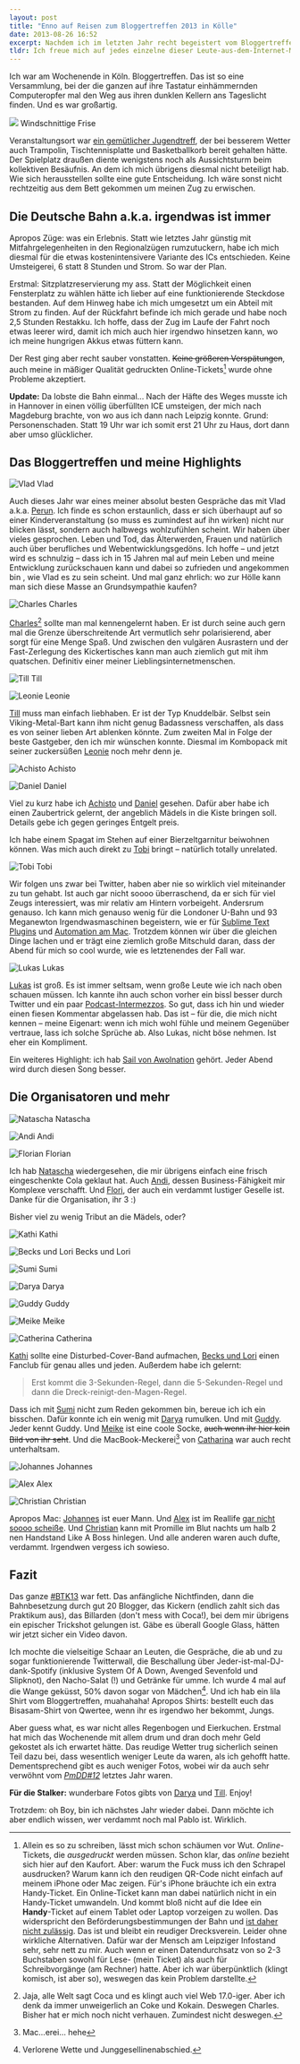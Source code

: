 ```yaml
---
layout: post
title: "Enno auf Reisen zum Bloggertreffen 2013 in Kölle"
date: 2013-08-26 16:52
excerpt: Nachdem ich im letzten Jahr recht begeistert vom Bloggertreffen nach Hause fuhr, war die diesjährige Wiederteilnahme ein No-Brainer. Auch wenn ich inklusive Bahn-Tickets, Verpflegung & Co bei weitem nicht so günstig weggekommen bin wie letztes Jahr. Was tut man nicht alles, um die ganze Meute einmal im Jahr irgendwo gesammelt anzutreffen.
tldr: Ich freue mich auf jedes einzelne dieser Leute-aus-dem-Internet-Meetups. Doch das Bloggertreffen 2013 war das beste bisher. Viele Leute, viel gelacht, viel gequatscht.
---
```


Ich war am Wochenende in Köln. Bloggertreffen. Das ist so eine Versammlung, bei der die ganzen auf ihre Tastatur einhämmernden Computeropfer mal den Weg aus ihren dunklen Kellern ans Tageslicht finden. Und es war großartig.

<div class="multiple-thumbs">
  <p>
    <img src="/images/content/enno.jpg">
    Windschnittige Frise
  </p>
</div>

Veranstaltungsort war [ein gemütlicher Jugendtreff](http://eichi.jugz.de/info/ "Jugendzentrum Eichi in Köln-Zollstock - Startseite"), der bei besserem Wetter auch Trampolin, Tischtennisplatte und Basketballkorb bereit gehalten hätte. Der Spielplatz draußen diente wenigstens noch als Aussichtsturm beim kollektiven Besäufnis. An dem ich mich übrigens diesmal nicht beteiligt hab. Wie sich herausstellen sollte eine gute Entscheidung. Ich wäre sonst nicht rechtzeitig aus dem Bett gekommen um meinen Zug zu erwischen.

## Die Deutsche Bahn a.k.a. irgendwas ist immer

Apropos Züge: was ein Erlebnis. Statt wie letztes Jahr günstig mit Mitfahrgelegenheiten in den Regionalzügen rumzutuckern, habe ich mich diesmal für die etwas kostenintensivere Variante des ICs entschieden. Keine Umsteigerei, 6 statt 8 Stunden und Strom. So war der Plan.

Erstmal: Sitzplatzreservierung my ass. Statt der Möglichkeit einen Fensterplatz zu wählen hätte ich lieber auf eine funktionierende Steckdose bestanden. Auf dem Hinweg habe ich mich umgesetzt um ein Abteil mit Strom zu finden. Auf der Rückfahrt befinde ich mich gerade und habe noch 2,5 Stunden Restakku. Ich hoffe, dass der Zug im Laufe der Fahrt noch etwas leerer wird, damit ich mich auch hier irgendwo hinsetzen kann, wo ich meine hungrigen Akkus etwas füttern kann.

Der Rest ging aber recht sauber vonstatten. <del>Keine größeren Verspätungen</del>, auch meine in mäßiger Qualität gedruckten Online-Tickets[^online] wurde ohne Probleme akzeptiert.

**Update:** Da lobste die Bahn einmal... Nach der Häfte des Weges musste ich in Hannover in einen völlig überfüllten ICE umsteigen, der mich nach Magdeburg brachte, von wo aus ich dann nach Leipzig konnte. Grund: Personenschaden. Statt 19 Uhr war ich somit erst 21 Uhr zu Haus, dort dann aber umso glücklicher.

[^online]: Allein es so zu schreiben, lässt mich schon schäumen vor Wut. *Online*-Tickets, die *ausgedruckt* werden müssen. Schon klar, das *online* bezieht sich hier auf den Kaufort. Aber: warum the Fuck muss ich den Schrapel ausdrucken? Warum kann ich den reudigen QR-Code nicht einfach auf meinem iPhone oder Mac zeigen. Für's iPhone bräuchte ich ein extra Handy-Ticket. Ein Online-Ticket kann man dabei natürlich nicht in ein Handy-Ticket umwandeln. Und kommt bloß nicht auf die Idee ein **Handy**-Ticket auf einem Tablet oder Laptop vorzeigen zu wollen. Das widerspricht den Beförderungsbestimmungen der Bahn und [ist daher nicht zulässig](http://blog.arktis.de/meine-bahn-app-und-ich/ "Meine Bahn-App und ich | arktis.de Blog"). Das ist und bleibt ein reudiger Drecksverein. Leider ohne wirkliche Alternativen. Dafür war der Mensch am Leipziger Infostand sehr, sehr nett zu mir. Auch wenn er einen Datendurchsatz von so 2-3 Buchstaben sowohl für Lese- (mein Ticket) als auch für Schreibvorgänge (am Rechner) hatte. Aber ich war überpünktlich (klingt komisch, ist aber so), weswegen das kein Problem darstellte.

## Das Bloggertreffen und meine Highlights

<div class="multiple-thumbs">
	<p>
		<img src="/images/content/vlad.jpg" alt="Vlad" />
		Vlad
	</p>
</div>

Auch dieses Jahr war eines meiner absolut besten Gespräche das mit Vlad a.k.a. [Perun](http://www.perun.net/ "WordPress & Webwork – perun.net"). Ich finde es schon erstaunlich, dass er sich überhaupt auf so einer Kinderveranstaltung (so muss es zumindest auf ihn wirken) nicht nur blicken lässt, sondern auch halbwegs wohlzufühlen scheint. Wir haben über vieles gesprochen. Leben und Tod, das Älterwerden, Frauen und natürlich auch über berufliches und Webentwicklungsgedöns. Ich hoffe – und jetzt wird es schnulzig – dass ich in 15 Jahren mal auf mein Leben und meine Entwicklung zurückschauen kann und dabei so zufrieden und angekommen bin	, wie Vlad es zu sein scheint. Und mal ganz ehrlich: wo zur Hölle kann man sich diese Masse an Grundsympathie kaufen?

<div class="multiple-thumbs">
	<p>
		<img src="/images/content/charles.jpg" alt="Charles" />
		Charles
	</p>
</div>

[Charles](http://cocasblog.de/ "Cocas Blog » Software, Apps & Co.")[^coca] sollte man mal kennengelernt haben. Er ist durch seine auch gern mal die Grenze überschreitende Art vermutlich sehr polarisierend, aber sorgt für eine Menge Spaß. Und zwischen den vulgären Ausrastern und der Fast-Zerlegung des Kickertisches kann man auch ziemlich gut mit ihm quatschen. Definitiv einer meiner Lieblingsinternetmenschen.

[^coca]: Jaja, alle Welt sagt Coca und es klingt auch viel Web 17.0-iger. Aber ich denk da immer unweigerlich an Coke und Kokain. Deswegen Charles. Bisher hat er mich noch nicht verhauen. Zumindest nicht deswegen.

<div class="multiple-thumbs">
	<p>
		<img src="/images/content/till.jpg" alt="Till" />
		Till
	</p>
	<p>
		<img src="/images/content/leonie.jpg" alt="Leonie" />
		Leonie
	</p>
</div>

[Till](http://www.blogkollektiv.net/ "Blogkollektiv.net") muss man einfach liebhaben. Er ist der Typ Knuddelbär. Selbst sein Viking-Metal-Bart kann ihm nicht genug Badassness verschaffen, als dass es von seiner lieben Art ablenken könnte. Zum zweiten Mal in Folge der beste Gastgeber, den ich mir wünschen konnte. Diesmal im Kombopack mit seiner zuckersüßen [Leonie](https://twitter.com/Friesenstern "Leonie Kloen (Friesenstern) on Twitter") noch mehr denn je.

<div class="multiple-thumbs">
	<p>
		<img src="/images/content/achisto.jpg" alt="Achisto" />
		Achisto
	</p>
	<p>
		<img src="/images/content/daniel.jpg" alt="Daniel" />
		Daniel
	</p>
</div>

Viel zu kurz habe ich [Achisto](http://mint-forum.net/ "mint.network - mint! one step into the future") und [Daniel](http://netroid.de/ "Netroid") gesehen. Dafür aber habe ich einen Zaubertrick gelernt, der angeblich Mädels in die Kiste bringen soll. Details gebe ich gegen geringes Entgelt preis.

Ich habe einem Spagat im Stehen auf einer Bierzeltgarnitur beiwohnen können. Was mich auch direkt zu [Tobi](https://twitter.com/EasilyPissed "Captain 'Murica! (EasilyPissed) on Twitter") bringt – natürlich totally unrelated.

<div class="multiple-thumbs">
	<p>
		<img src="/images/content/tobi.jpg" alt="Tobi" />
		Tobi
	</p>
</div>

Wir folgen uns zwar bei Twitter, haben aber nie so wirklich viel miteinander zu tun gehabt. Ist auch gar nicht soooo überraschend, da er sich für viel Zeugs interessiert, was mir relativ am Hintern vorbeigeht. Andersrum genauso. Ich kann mich genauso wenig für die Londoner U-Bahn und 93 Meganewton Irgendwasmaschinen begeistern, wie er für [Sublime Text Plugins](http://www.senaeh.de/sublime-text-plugins/ "Sublime Text Plugins – 15 kleine und große Helferlein | senäh") und [Automation am Mac](http://www.ienno.de/twitter-screenshots/ "Screenshots schneller twittern | iEnno"). Trotzdem können wir über die gleichen Dinge lachen und er trägt eine ziemlich große Mitschuld daran, dass der Abend für mich so cool wurde, wie es letztenendes der Fall war.

<div class="multiple-thumbs">
	<p>
		<img src="/images/content/lukas.jpg" alt="Lukas" />
		Lukas
	</p>
</div>

[Lukas](http://phasenkasper.de/ "Phasenkasper | Erlebnisse und Erfahrungen aus der Technikwelt.") ist groß. Es ist immer seltsam, wenn große Leute wie ich nach oben schauen müssen. Ich kannte ihn auch schon vorher ein bissl besser durch Twitter und ein paar [Podcast-Intermezzos](http://phasenkasper.de/podcast/ "Phasenkasper | Erlebnisse und Erfahrungen aus der Technikwelt."). So gut, dass ich hin und wieder einen fiesen Kommentar abgelassen hab. Das ist – für die, die mich nicht kennen – meine Eigenart: wenn ich mich wohl fühle und meinem Gegenüber vertraue, lass ich solche Sprüche ab. Also Lukas, nicht böse nehmen. Ist eher ein Kompliment.

Ein weiteres Highlight: ich hab [Sail von Awolnation](http://www.youtube.com/watch?v=PPtSKimbjOU "▶ AWOLNATION - Sail - YouTube") gehört. Jeder Abend wird durch diesen Song besser.

## Die Organisatoren und mehr

<div class="multiple-thumbs">
	<p>
		<img src="/images/content/natascha.jpg" alt="Natascha" />
		Natascha
	</p>
  <p>
    <img src="/images/content/andi.jpg" alt="Andi" />
    Andi
  </p>
	<p>
		<img src="/images/content/florian.jpg" alt="Florian" />
		Florian
	</p>
</div>

Ich hab [Natascha](http://www.vorstadtprinzessin.com/ "Vorstadtprinzessin") wiedergesehen, die mir übrigens einfach eine frisch eingeschenkte Cola geklaut hat. Auch [Andi](http://www.andilicious.com/blog/ "Neues aus der Welt rund um und mit Andi Licious. › Andi Licious' Blogosphäre"), dessen Business-Fähigkeit mir Komplexe verschafft. Und [Flori](http://www.florianpaetzold.de/ "florianpaetzold.de | aus dem Leben eines WebRockers !"), der auch ein verdammt lustiger Geselle ist. Danke für die Organisation, ihr 3 :)

Bisher viel zu wenig Tribut an die Mädels, oder?

<div class="multiple-thumbs">
	<p>
		<img src="/images/content/kathi.jpg" alt="Kathi" />
		Kathi
	</p>
	<p>
		<img src="/images/content/beckundlori.jpg" alt="Becks und Lori" />
		Becks und Lori
	</p>
	<p>
		<img src="/images/content/sumi.jpg" alt="Sumi" />
		Sumi
	</p>
	<p>
		<img src="/images/content/darya.jpg" alt="Darya" />
		Darya
	</p>
	<p>
		<img src="/images/content/guddy.jpg" alt="Guddy" />
		Guddy
	</p>
	<p>
		<img src="/images/content/meike.jpg" alt="Meike" />
		Meike
	</p>
	<p>
		<img src="/images/content/catherina.jpg" alt="Catherina" />
		Catherina
	</p>
</div>

[Kathi](https://twitter.com/MhhhKathi "Kathi Brokkoli (MhhhKathi) on Twitter") sollte eine Disturbed-Cover-Band aufmachen, [Becks und Lori](http://blog.becksundlori.de/ "Becks & Loris verhurte Welt") einen Fanclub für genau alles und jeden. Außerdem habe ich gelernt:

> Erst kommt die 3-Sekunden-Regel, dann die 5-Sekunden-Regel und dann die Dreck-reinigt-den-Magen-Regel.

Dass ich mit [Sumi](http://chaosmacherin.de/ "Chaosmacherin: Wo das Chaos herrscht") nicht zum Reden gekommen bin, bereue ich ich ein bisschen. Dafür konnte ich ein wenig mit [Darya](http://fraumimimi.wordpress.com/ "Frau Mimimi | Nicht schön, aber selten.") rumulken. Und mit [Guddy](http://zeitzeugin.net/ "Zeitzeugin | Fantasy, Nerdstuff, Science Fiction, Reviews, Gaming |"). Jeder kennt Guddy. Und [Meike](http://psychocrayon.de/ "psychocrayon.de") ist eine coole Socke, <del>auch wenn ihr hier kein Bild von ihr seht</del>. Und die MacBook-Meckerei[^macerei] von [Catharina](http://lashout.de/ "L A S H O U T . D E") war auch recht unterhaltsam.

[^macerei]: Mac…erei… hehe

<div class="multiple-thumbs">
	<p>
		<img src="/images/content/johannes.jpg" alt="Johannes" />
		Johannes
	</p>
	<p>
		<img src="/images/content/alex.jpg" alt="Alex" />
		Alex
	</p>
	<p>
		<img src="/images/content/christian.jpg" alt="Christian" />
		Christian
	</p>
</div>

Apropos Mac: [Johannes](http://morileti.de/ "Morileti") ist euer Mann. Und [Alex](http://www.1337core.de/ "1337core @ Hack The Planet. \(o_o)/") ist im Reallife [gar nicht soooo scheiße](http://www.1337core.de/bloggertreffen-2013-mein-rss-reader-in-reallife/ "Bloggertreffen 2013: Mein RSS-Reader in Reallife! @ 1337core"). Und [Christian](https://twitter.com/vengaru "Ritter vom Ni (vengaru) on Twitter") kann mit Promille im Blut nachts um halb 2 nen Handstand Like A Boss hinlegen. Und alle anderen waren auch dufte, verdammt. Irgendwen vergess ich sowieso.

## Fazit

Das ganze [#BTK13](http://bloggertreffen.de/live/ "Bloggertreffen #BTK13 - Social Media Wall") war fett. Das anfängliche Nichtfinden, dann die Bahnbesetzung durch gut 20 Blogger, das Kickern (endlich zahlt sich das Praktikum aus), das Billarden (don't mess with Coca!), bei dem mir übrigens ein epischer Trickshot gelungen ist. Gäbe es überall Google Glass, hätten wir jetzt sicher ein Video davon.

Ich mochte die vielseitige Schaar an Leuten, die Gespräche, die ab und zu sogar funktionierende Twitterwall, die Beschallung über Jeder-ist-mal-DJ-dank-Spotify (inklusive System Of A Down, Avenged Sevenfold und Slipknot), den Nacho-Salat (!) und Getränke für umme. Ich wurde 4 mal auf die Wange geküsst, 50% davon sogar von Mädchen[^wangen]. Und ich hab ein lila Shirt vom Bloggertreffen, muahahaha! Apropos Shirts: bestellt euch das Bisasam-Shirt von Qwertee, wenn ihr es irgendwo her bekommt, Jungs.

[^wangen]: Verlorene Wette und Junggesellinenabschied.

Aber guess what, es war nicht alles Regenbogen und Eierkuchen. Erstmal hat mich das Wochenende mit allem drum und dran doch mehr Geld gekostet als ich erwartet hätte. Das reudige Wetter trug sicherlich seinen Teil dazu bei, dass wesentlich weniger Leute da waren, als ich gehofft hatte. Dementsprechend gibt es auch weniger Fotos, wobei wir da auch sehr verwöhnt vom [*PmDD#12*](http://bloggertreffen.de/2012/bilder-galerien-vom-btk12/ "Eure Bilder und Galerien vom #BTK12 › Bloggertreffen 2012 in Köln") letztes Jahr waren.

<p class="emphasize"><strong>Für die Stalker:</strong> wunderbare Fotos gibts von <a href="http://www.flickr.com/photos/92743657@N08/sets/72157635229880444/" title="Bloggertreffen Köln 2013: ein Album bei Flickr">Darya</a> und <a href="http://www.flickr.com/photos/100819494@N03/sets/72157635241332114/with/9598919214/" title="Bloggertreffen 2013: ein Album bei Flickr">Till</a>. Enjoy!</p>

Trotzdem: oh Boy, bin ich nächstes Jahr wieder dabei. Dann möchte ich aber endlich wissen, wer verdammt noch mal Pablo ist. Wirklich.